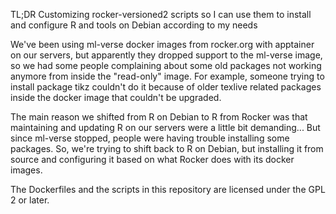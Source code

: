 TL;DR Customizing rocker-versioned2 scripts so I can use them to install and configure R and tools on Debian according to my needs

We've been using ml-verse docker images from rocker.org with apptainer on our servers, but apparently they dropped support to the ml-verse image, so we had some people complaining about some old packages not working anymore from inside the "read-only" image. For example, someone trying to install package tikz couldn't do it because of older texlive related packages inside the docker image that couldn't be upgraded.

The main reason we shifted from R on Debian to R from Rocker was that maintaining and updating R on our servers were a little bit demanding... But since ml-verse stopped, people were having trouble installing some packages. So, we're trying to shift back to R on Debian, but installing it from source and configuring it based on what Rocker does with its docker images.


The Dockerfiles and the scripts in this repository are licensed under the GPL 2 or later.
